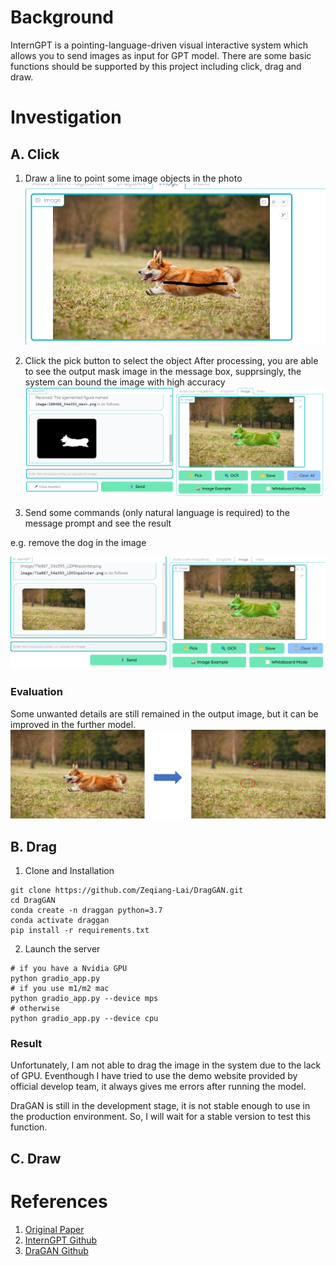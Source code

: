 # Background

InternGPT is a pointing-language-driven visual interactive system which allows you to send images as input for GPT
model. There are some basic functions should be supported by this project including click, drag and draw.

# Investigation

## A. Click

1. Draw a line to point some image objects in the photo
   ![img.png](img.png)

2. Click the pick button to select the object
   After processing, you are able to see the output mask image in the message box, supprsingly, the system can bound the
   image with high accuracy
   ![img_1.png](img_1.png)

3. Send some commands (only natural language is required) to the message prompt and see the result

e.g. remove the dog in the image

![img_2.png](img_2.png)

### Evaluation

Some unwanted details are still remained in the output image, but it can be improved in the further model.
![img_3.png](img_3.png)

## B. Drag

1. Clone and Installation

```shell
git clone https://github.com/Zeqiang-Lai/DragGAN.git
cd DragGAN
conda create -n draggan python=3.7
conda activate draggan
pip install -r requirements.txt
```

2. Launch the server

```shell
# if you have a Nvidia GPU
python gradio_app.py
# if you use m1/m2 mac
python gradio_app.py --device mps
# otherwise
python gradio_app.py --device cpu
```

### Result

Unfortunately, I am not able to drag the image in the system due to the lack of GPU. Eventhough I have tried to use the
demo website provided by official develop team, it always gives me errors after running the model.

DraGAN is still in the development stage, it is not stable enough to use in the production environment. So, I will wait
for a stable version to test this function.

## C. Draw

# References

1. [Original Paper](https://arxiv.org/pdf/2305.05662.pdf)
2. [InternGPT Github](https://github.com/OpenGVLab/InternGPT)
3. [DraGAN Github](https://github.com/Zeqiang-Lai/DragGAN)